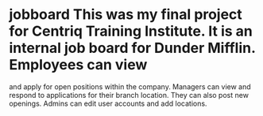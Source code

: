 # jobboard This was my final project for Centriq Training Institute. It is an internal job board for Dunder Mifflin. Employees can view
and apply for open positions within the company. Managers can view and respond to applications for their branch location. They can also
post new openings. Admins can edit user accounts and add locations.

